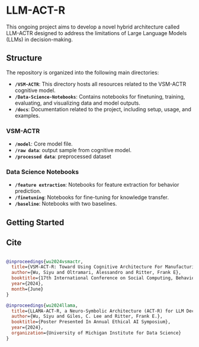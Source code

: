 # LLM-ACT-R
This ongoing project aims to develop a novel hybrid architecture called LLM-ACTR designed to address the limitations of Large Language Models (LLMs) in decision-making.

## Structure

The repository is organized into the following main directories:

- **`/VSM-ACTR`**: This directory hosts all resources related to the VSM-ACTR cognitive model.
- **`/Data-Science-Notebooks`**: Contains notebooks for finetuning, training, evaluating, and visualizing data and model outputs.
- **`/docs`**: Documentation related to the project, including setup, usage, and examples.

### VSM-ACTR

- **`/model`**: Core model file.
- **`/raw data`**: output sample from cognitive model.
- **`/processed data`**: preprocessed dataset

### Data Science Notebooks

- **`/feature extraction`**: Notebooks for feature extraction for behavior prediction.
- **`/finetuning`**: Notebooks for fine-tuning for knowledge transfer.
- **`/baseline`**: Notebooks with two baselines.

## Getting Started

## Cite
```bibtex

@inproceedings{wu2024vsmactr,
  title={VSM-ACT-R: Toward Using Cognitive Architecture For Manufacturing Solutions},
  author={Wu, Siyu and Oltramari, Alessandro and Ritter, Frank E},
  booktitle={17th International Conference on Social Computing, Behavioral-Cultural Modeling & Prediction and Behavior Representation in Modeling and Simulation (SBP-BRIMs)},
  year={2024},
  month={June}
}
```
```bibtex
@inproceedings{wu2024llama,
  title={LLAMA-ACT-R, a Neuro-Symbolic Architecture (ACT-R) for LLM Decision Making},
  author={Wu, Siyu and Giles, C. Lee and Ritter, Frank E.},
  booktitle={Poster Presented In Annual Ethical AI Symposium},
  year={2024},
  organization={University of Michigan Institute for Data Science}
}
```
